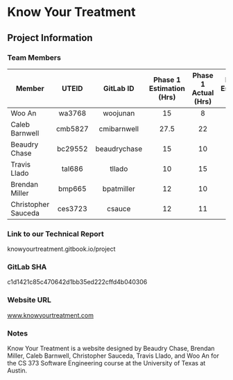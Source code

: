 # Know Your Treatment

## Project Information
### Team Members

Member              | UTEID   |    GitLab ID    | Phase 1 Estimation (Hrs)   | Phase 1 Actual (Hrs) | Phase 2 Estimation (Hrs)   | Phase 2 Actual (Hrs)
--------------------|:-------:|:---------------:|:--------------------------:|:--------------------:|:--------------------------:|:--------------------:
Woo An              |wa3768   |woojunan         |          15                |        8             |               30           |         16
Caleb Barnwell      |cmb5827  |cmibarnwell      |          27.5              |       22             |               25           |         18
Beaudry Chase       |bc29552  |beaudrychase     |          15                |       10             |               30           |         35
Travis Llado        |tal686   |tllado           |          10                |       15             |               25           |         40
Brendan Miller      |bmp665   |bpatmiller       |          12                |       10             |               25           |         24
Christopher Sauceda |ces3723  |csauce           |          12                |       11             |               x            |         x


### Link to our Technical Report
knowyourtreatment.gitbook.io/project

### GitLab SHA
c1d1421c85c470642d1bb35ed222cffd4b040306

### Website URL
www.knowyourtreatment.com

### Notes
Know Your Treatment is a website designed by Beaudry Chase, Brendan Miller, Caleb Barnwell, Christopher Sauceda, Travis Llado, and Woo An for the CS 373 Software Engineering course at the University of Texas at Austin.
